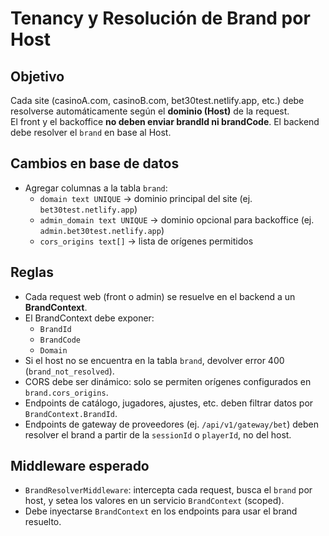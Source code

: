 ﻿# Tenancy y Resolución de Brand por Host

## Objetivo
Cada site (casinoA.com, casinoB.com, bet30test.netlify.app, etc.) debe resolverse automáticamente según el **dominio (Host)** de la request.  
El front y el backoffice **no deben enviar brandId ni brandCode**. El backend debe resolver el `brand` en base al Host.

## Cambios en base de datos
- Agregar columnas a la tabla `brand`:
  - `domain text UNIQUE` → dominio principal del site (ej. `bet30test.netlify.app`)
  - `admin_domain text UNIQUE` → dominio opcional para backoffice (ej. `admin.bet30test.netlify.app`)
  - `cors_origins text[]` → lista de orígenes permitidos

## Reglas
- Cada request web (front o admin) se resuelve en el backend a un **BrandContext**.
- El BrandContext debe exponer:
  - `BrandId`
  - `BrandCode`
  - `Domain`
- Si el host no se encuentra en la tabla `brand`, devolver error 400 (`brand_not_resolved`).
- CORS debe ser dinámico: solo se permiten orígenes configurados en `brand.cors_origins`.
- Endpoints de catálogo, jugadores, ajustes, etc. deben filtrar datos por `BrandContext.BrandId`.
- Endpoints de gateway de proveedores (ej. `/api/v1/gateway/bet`) deben resolver el brand a partir de la `sessionId` o `playerId`, no del host.

## Middleware esperado
- `BrandResolverMiddleware`: intercepta cada request, busca el `brand` por host, y setea los valores en un servicio `BrandContext` (scoped).
- Debe inyectarse `BrandContext` en los endpoints para usar el brand resuelto.
